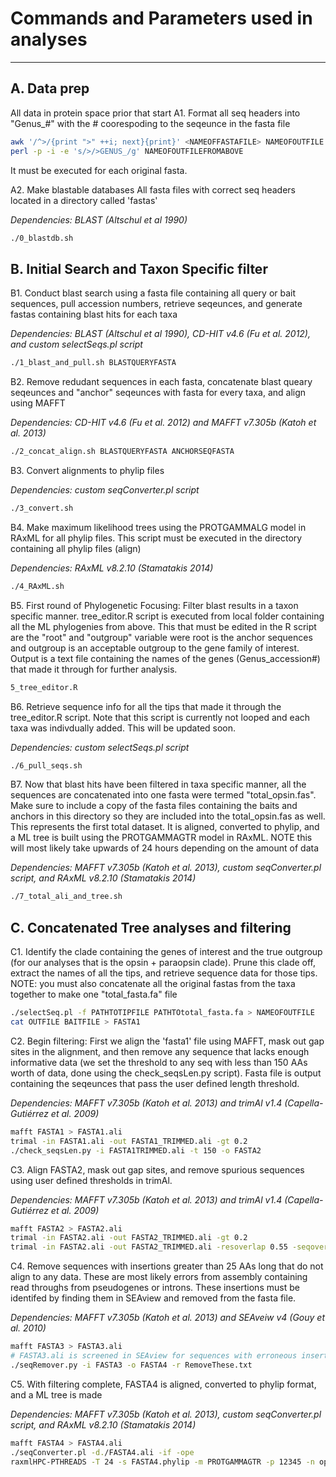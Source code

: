# Commands and Parameters used in analyses
------

## A. Data prep
All data in protein space prior that start
A1. Format all seq headers into "Genus_#" with the # coorespoding to the seqeunce in the fasta file

```sh
awk '/^>/{print ">" ++i; next}{print}' <NAMEOFFASTAFILE> NAMEOFOUTFILE
perl -p -i -e 's/>/>GENUS_/g' NAMEOFOUTFILEFROMABOVE
```
It must be executed for each original fasta.


A2. Make blastable databases
All fasta files with correct seq headers located in a directory called 'fastas'

*Dependencies: BLAST (Altschul et al 1990)*
```sh
./0_blastdb.sh
```

## B. Initial Search and Taxon Specific filter

B1. Conduct blast search using a fasta file containing all query or bait sequences, pull accession numbers, retrieve seqeunces, and generate fastas containing blast hits for each taxa

*Dependencies: BLAST (Altschul et al 1990), CD-HIT v4.6 (Fu et al. 2012), and custom selectSeqs.pl script*
```sh
./1_blast_and_pull.sh BLASTQUERYFASTA
```

B2. Remove redudant sequences in each fasta, concatenate blast queary seqeunces and "anchor" seqeunces with fasta for every taxa, and align using MAFFT

*Dependencies: CD-HIT v4.6 (Fu et al. 2012) and MAFFT v7.305b (Katoh et al. 2013)*
```sh
./2_concat_align.sh BLASTQUERYFASTA ANCHORSEQFASTA
```

B3. Convert alignments to phylip files

*Dependencies: custom seqConverter.pl script*
```sh
./3_convert.sh
```

B4. Make maximum likelihood trees using the PROTGAMMALG model in RAxML for all phylip files. This script must be executed in the directory containing all phylip files (align)

*Dependencies: RAxML v8.2.10 (Stamatakis 2014)*
```sh
./4_RAxML.sh
```

B5. First round of Phylogenetic Focusing: Filter blast results in a taxon specific manner. tree_editor.R script is executed from local folder containing all the ML phylogenies from above. This that must be edited in the R script are the "root" and "outgroup" variable were root is the anchor sequences and outgroup is an acceptable outgroup to the gene family of interest. Output is a text file containing the names of the genes (Genus_accession#) that made it through for further analysis. 

```sh
5_tree_editor.R
```

B6. Retrieve sequence info for all the tips that made it through the tree_editor.R script. Note that this script is currently not looped and each taxa was indivdually added. This will be updated soon.

*Dependencies: custom selectSeqs.pl script*
```sh
./6_pull_seqs.sh
```

B7. Now that blast hits have been filtered in taxa specific manner, all the sequences are concatenated into one fasta were termed "total_opsin.fas". Make sure to include a copy of the fasta files containing the baits and anchors in this directory so they are included into the total_opsin.fas as well. This represents the first total dataset. It is aligned, converted to phylip, and a ML tree is built using the PROTGAMMAGTR model in RAxML. NOTE this will most likely take upwards of 24 hours depending on the amount of data

*Dependencies: MAFFT v7.305b (Katoh et al. 2013), custom seqConverter.pl script, and RAxML v8.2.10 (Stamatakis 2014)*
```sh
./7_total_ali_and_tree.sh
```


## C. Concatenated Tree analyses and filtering

C1. Identify the clade containing the genes of interest and the true outgroup (for our analyses that is the opsin + paraopsin clade). Prune this clade off, extract the names of all the tips, and retrieve sequence data for those tips. NOTE: you must also concatenate all the original fastas from the taxa together to make one "total_fasta.fa" file

```sh
./selectSeq.pl -f PATHTOTIPFILE PATHTOtotal_fasta.fa > NAMEOFOUTFILE
cat OUTFILE BAITFILE > FASTA1
```

C2. Begin filtering: First we align the 'fasta1' file using MAFFT, mask out gap sites in the alignment, and then remove any sequence that lacks enough informative data (we set the threshold to any seq with less than 150 AAs worth of data, done using the check_seqsLen.py script). Fasta file is output containing the seqeunces that pass the user defined length threshold.

*Dependencies: MAFFT v7.305b (Katoh et al. 2013) and trimAl v1.4 (Capella-Gutiérrez et al. 2009)*
```sh
mafft FASTA1 > FASTA1.ali
trimal -in FASTA1.ali -out FASTA1_TRIMMED.ali -gt 0.2
./check_seqsLen.py -i FASTA1TRIMMED.ali -t 150 -o FASTA2
```

C3. Align FASTA2, mask out gap sites, and remove spurious sequences using user defined thresholds in trimAl.

*Dependencies: MAFFT v7.305b (Katoh et al. 2013) and trimAl v1.4 (Capella-Gutiérrez et al. 2009)*
```sh
mafft FASTA2 > FASTA2.ali
trimal -in FASTA2.ali -out FASTA2_TRIMMED.ali -gt 0.2
trimal -in FASTA2.ali -out FASTA2_TRIMMED.ali -resoverlap 0.55 -seqoverlap 55
```

C4. Remove sequences with insertions greater than 25 AAs long that do not align to any data. These are most likely errors from assembly containing read throughs from pseudogenes or introns. These insertions must be identifed by finding them in SEAview and removed from the fasta file.

*Dependencies: MAFFT v7.305b (Katoh et al. 2013) and SEAveiw v4 (Gouy et al. 2010)*
```sh
mafft FASTA3 > FASTA3.ali
# FASTA3.ali is screened in SEAview for sequences with erroneous insertions. Names of seqs to be removed written to RemoveThese.txt
./seqRemover.py -i FASTA3 -o FASTA4 -r RemoveThese.txt
```

C5. With filtering complete, FASTA4 is aligned, converted to phylip format, and a ML tree is made

*Dependencies: MAFFT v7.305b (Katoh et al. 2013), custom seqConverter.pl script, and RAxML v8.2.10 (Stamatakis 2014)*
```sh
mafft FASTA4 > FASTA4.ali
./seqConverter.pl -d./FASTA4.ali -if -ope
raxmlHPC-PTHREADS -T 24 -s FASTA4.phylip -m PROTGAMMAGTR -p 12345 -n opsin_and_outgroup.tre
```

